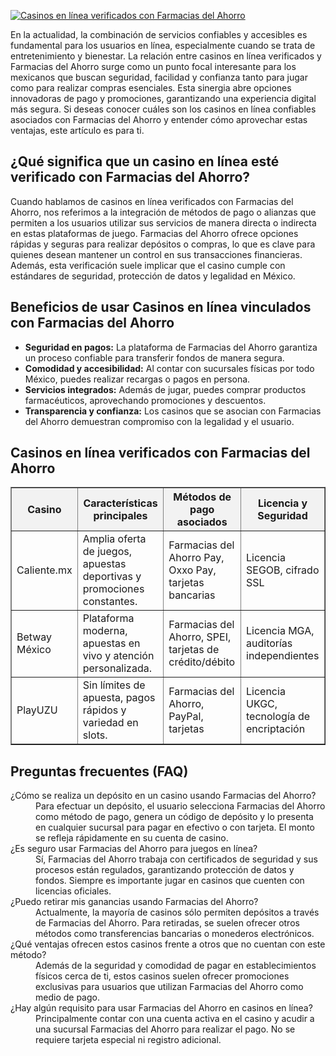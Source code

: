 [![Casinos en línea verificados con Farmacias del Ahorro](https://123-caf.pages.dev/gitsignup.png)](https://vrmoo.ru/Bt82HjjY)

<div>   <p>En la actualidad, la combinación de servicios confiables y accesibles es fundamental para los usuarios en línea, especialmente cuando se trata de entretenimiento y bienestar. La relación entre casinos en línea verificados y Farmacias del Ahorro surge como un punto focal interesante para los mexicanos que buscan seguridad, facilidad y confianza tanto para jugar como para realizar compras esenciales. Esta sinergia abre opciones innovadoras de pago y promociones, garantizando una experiencia digital más segura. Si deseas conocer cuáles son los casinos en línea confiables asociados con Farmacias del Ahorro y entender cómo aprovechar estas ventajas, este artículo es para ti.</p>      <h2>¿Qué significa que un casino en línea esté verificado con Farmacias del Ahorro?</h2>   <p>Cuando hablamos de casinos en línea verificados con Farmacias del Ahorro, nos referimos a la integración de métodos de pago o alianzas que permiten a los usuarios utilizar sus servicios de manera directa o indirecta en estas plataformas de juego. Farmacias del Ahorro ofrece opciones rápidas y seguras para realizar depósitos o compras, lo que es clave para quienes desean mantener un control en sus transacciones financieras. Además, esta verificación suele implicar que el casino cumple con estándares de seguridad, protección de datos y legalidad en México.</p>      <h2>Beneficios de usar Casinos en línea vinculados con Farmacias del Ahorro</h2>   <ul>     <li><strong>Seguridad en pagos:</strong> La plataforma de Farmacias del Ahorro garantiza un proceso confiable para transferir fondos de manera segura.</li>     <li><strong>Comodidad y accesibilidad:</strong> Al contar con sucursales físicas por todo México, puedes realizar recargas o pagos en persona.</li>     <li><strong>Servicios integrados:</strong> Además de jugar, puedes comprar productos farmacéuticos, aprovechando promociones y descuentos.</li>     <li><strong>Transparencia y confianza:</strong> Los casinos que se asocian con Farmacias del Ahorro demuestran compromiso con la legalidad y el usuario.</li>   </ul>      <h2>Casinos en línea verificados con Farmacias del Ahorro</h2>   <table border="1" cellpadding="6" cellspacing="0" style="border-collapse:collapse; width:100%;">     <thead>       <tr style="background-color:#f2f2f2;">         <th>Casino</th>         <th>Características principales</th>         <th>Métodos de pago asociados</th>         <th>Licencia y Seguridad</th>       </tr>     </thead>     <tbody>       <tr>         <td>Caliente.mx</td>         <td>Amplia oferta de juegos, apuestas deportivas y promociones constantes.</td>         <td>Farmacias del Ahorro Pay, Oxxo Pay, tarjetas bancarias</td>         <td>Licencia SEGOB, cifrado SSL</td>       </tr>       <tr>         <td>Betway México</td>         <td>Plataforma moderna, apuestas en vivo y atención personalizada.</td>         <td>Farmacias del Ahorro, SPEI, tarjetas de crédito/débito</td>         <td>Licencia MGA, auditorías independientes</td>       </tr>       <tr>         <td>PlayUZU</td>         <td>Sin límites de apuesta, pagos rápidos y variedad en slots.</td>         <td>Farmacias del Ahorro, PayPal, tarjetas</td>         <td>Licencia UKGC, tecnología de encriptación</td>       </tr>     </tbody>   </table>      <h2>Preguntas frecuentes (FAQ)</h2>   <dl>     <dt>¿Cómo se realiza un depósito en un casino usando Farmacias del Ahorro?</dt>     <dd>Para efectuar un depósito, el usuario selecciona Farmacias del Ahorro como método de pago, genera un código de depósito y lo presenta en cualquier sucursal para pagar en efectivo o con tarjeta. El monto se refleja rápidamente en su cuenta de casino.</dd>        <dt>¿Es seguro usar Farmacias del Ahorro para juegos en línea?</dt>     <dd>Sí, Farmacias del Ahorro trabaja con certificados de seguridad y sus procesos están regulados, garantizando protección de datos y fondos. Siempre es importante jugar en casinos que cuenten con licencias oficiales.</dd>        <dt>¿Puedo retirar mis ganancias usando Farmacias del Ahorro?</dt>     <dd>Actualmente, la mayoría de casinos sólo permiten depósitos a través de Farmacias del Ahorro. Para retiradas, se suelen ofrecer otros métodos como transferencias bancarias o monederos electrónicos.</dd>        <dt>¿Qué ventajas ofrecen estos casinos frente a otros que no cuentan con este método?</dt>     <dd>Además de la seguridad y comodidad de pagar en establecimientos físicos cerca de ti, estos casinos suelen ofrecer promociones exclusivas para usuarios que utilizan Farmacias del Ahorro como medio de pago.</dd>        <dt>¿Hay algún requisito para usar Farmacias del Ahorro en casinos en línea?</dt>     <dd>Principalmente contar con una cuenta activa en el casino y acudir a una sucursal Farmacias del Ahorro para realizar el pago. No se requiere tarjeta especial ni registro adicional.</dd>   </dl>   </div>